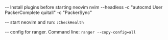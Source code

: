 -- Install plugins before starting neovim
nvim --headless -c "autocmd User PackerComplete quitall" -c "PackerSync"

-- start neovim and run:
`:CheckHealth`

-- config for ranger. Command line:
  `ranger --copy-config=all`
